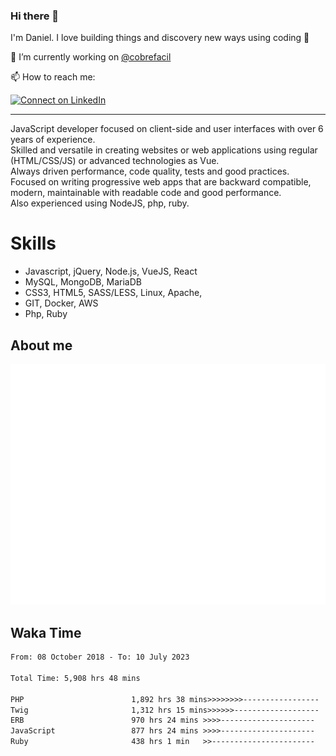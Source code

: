 ### Hi there 👋

I'm Daniel. I love building things and discovery new ways using coding :raised_hands: 

🔭 I’m currently working on [@cobrefacil](https://www.cobrefacil.com.br/)

📫 How to reach me:

[![Connect on LinkedIn](https://img.shields.io/badge/--linkedin?label=LinkedIn&logo=LinkedIn&style=social)](https://www.linkedin.com/in/daniel-cerverizzo/)

---

JavaScript developer focused on client-side and user interfaces with over 6 years of experience.  
Skilled and versatile in creating websites or web applications using regular (HTML/CSS/JS) or advanced technologies as Vue.  
Always driven performance, code quality, tests and good practices.  
 Focused on writing progressive web apps that are backward compatible, modern, maintainable with readable code and good performance.  
Also experienced using NodeJS, php, ruby. 


# Skills

 - Javascript, jQuery, Node.js, VueJS, React
 - MySQL, MongoDB, MariaDB    
 - CSS3, HTML5, SASS/LESS,  Linux, Apache,
 - GIT, Docker, AWS
 - Php, Ruby

## About me

![Metrics](/github-metrics.svg)

## Waka Time

<!--START_SECTION:waka-->

```txt
From: 08 October 2018 - To: 10 July 2023

Total Time: 5,908 hrs 48 mins

PHP                        1,892 hrs 38 mins>>>>>>>>-----------------   32.03 %
Twig                       1,312 hrs 15 mins>>>>>>-------------------   22.21 %
ERB                        970 hrs 24 mins >>>>---------------------   16.42 %
JavaScript                 877 hrs 24 mins >>>>---------------------   14.85 %
Ruby                       438 hrs 1 min   >>-----------------------   07.41 %
```

<!--END_SECTION:waka-->


